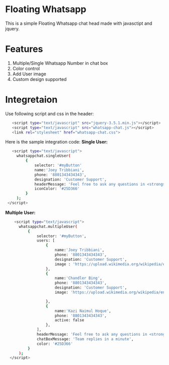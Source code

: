 # Floating Whatsapp
This is a simple Floating Whatsapp chat head made with javasctipt and jquery.

# Features
  1. Multiple/Single Whatsapp Number in chat box
  2. Color control
  3. Add User image
  4. Custom design supported

# Integretaion 
 Use following script and css in the header:
 ```sh
    <script type="text/javascript" src="jquery-3.5.1.min.js"></script>
    <script type="text/javascript" src="whatsapp-chat.js"></script>
    <link rel="stylesheet" href="whatsapp-chat.css">
 ```
 Here is the sample integration code:
 <b>Single User:</b>
 ```sh
    <script type="text/javascript">
      whatsappchat.singleUser(
          {
              selector: '#myButton' 
              name:'Joey Tribbiani',
              phone: '8801343434343',
              designation: 'Customer Support',
              headerMessage: 'Feel free to ask any questions in <strong>WhatsApp</strong>',
              iconColor: '#25D366'
          }
      );
  </script>
```
 
<b> Multiple User:</b>
```sh
    <script type="text/javascript">
      whatsappchat.multipleUser(
          {
              selector: '#myButton',
              users: [
                  {
                      name:'Joey Tribbiani',
                      phone: '8801343434343',
                      designation: 'Customer Support',
                      image : 'https://upload.wikimedia.org/wikipedia/en/d/da/Matt_LeBlanc_as_Joey_Tribbiani.jpg'
                  },
                  {
                      name:'Chandler Bing',
                      phone: '8801343434343',
                      designation: 'Customer Support',
                      image: 'https://upload.wikimedia.org/wikipedia/en/6/66/Matthew_Perry_as_Chandler_Bing.png'

                  },
                  {
                      name:'Kazi Naimul Hoque',
                      phone: '8801343434343',
                      active: false
                  },
              ],
              headerMessage: 'Feel free to ask any questions in <strong>WhatsApp</strong>',
              chatBoxMessage: 'Team replies in a minute',
              color: '#25D366'
          }
      );
  </script>
```
